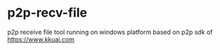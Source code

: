 # p2p-recv-file
p2p receive file tool running on windows platform based on p2p sdk of https://www.kkuai.com
